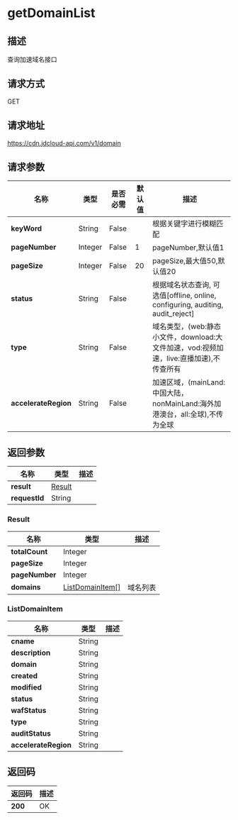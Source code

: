 # getDomainList


## 描述
查询加速域名接口

## 请求方式
GET

## 请求地址
https://cdn.jdcloud-api.com/v1/domain


## 请求参数
|名称|类型|是否必需|默认值|描述|
|---|---|---|---|---|
|**keyWord**|String|False| |根据关键字进行模糊匹配|
|**pageNumber**|Integer|False|1|pageNumber,默认值1|
|**pageSize**|Integer|False|20|pageSize,最大值50,默认值20|
|**status**|String|False| |根据域名状态查询, 可选值[offline, online, configuring, auditing, audit_reject]|
|**type**|String|False| |域名类型，(web:静态小文件，download:大文件加速，vod:视频加速，live:直播加速),不传查所有|
|**accelerateRegion**|String|False| |加速区域，(mainLand:中国大陆，nonMainLand:海外加港澳台，all:全球),不传为全球|


## 返回参数
|名称|类型|描述|
|---|---|---|
|**result**|[Result](getdomainlist#result)| |
|**requestId**|String| |

### <div id="result">Result</div>
|名称|类型|描述|
|---|---|---|
|**totalCount**|Integer| |
|**pageSize**|Integer| |
|**pageNumber**|Integer| |
|**domains**|[ListDomainItem[]](getdomainlist#listdomainitem)|域名列表|
### <div id="listdomainitem">ListDomainItem</div>
|名称|类型|描述|
|---|---|---|
|**cname**|String| |
|**description**|String| |
|**domain**|String| |
|**created**|String| |
|**modified**|String| |
|**status**|String| |
|**wafStatus**|String| |
|**type**|String| |
|**auditStatus**|String| |
|**accelerateRegion**|String| |

## 返回码
|返回码|描述|
|---|---|
|**200**|OK|
